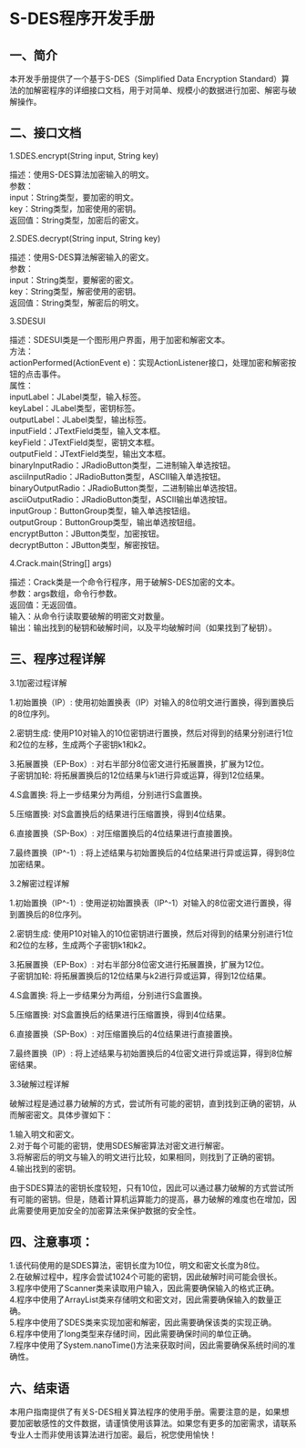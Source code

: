 S-DES程序开发手册
=
一、简介
-
本开发手册提供了一个基于S-DES（Simplified Data Encryption Standard）算法的加解密程序的详细接口文档，用于对简单、规模小的数据进行加密、解密与破解操作。

二、接口文档
-
1.SDES.encrypt(String input, String key)  

描述：使用S-DES算法加密输入的明文。  
参数：  
input：String类型，要加密的明文。  
key：String类型，加密使用的密钥。  
返回值：String类型，加密后的密文。  

2.SDES.decrypt(String input, String key)  

描述：使用S-DES算法解密输入的密文。  
参数：  
input：String类型，要解密的密文。  
key：String类型，解密使用的密钥。  
返回值：String类型，解密后的明文。  

3.SDESUI  

描述：SDESUI类是一个图形用户界面，用于加密和解密文本。  
方法：  
actionPerformed(ActionEvent e)：实现ActionListener接口，处理加密和解密按钮的点击事件。  
属性：  
inputLabel：JLabel类型，输入标签。  
keyLabel：JLabel类型，密钥标签。  
outputLabel：JLabel类型，输出标签。  
inputField：JTextField类型，输入文本框。  
keyField：JTextField类型，密钥文本框。  
outputField：JTextField类型，输出文本框。  
binaryInputRadio：JRadioButton类型，二进制输入单选按钮。  
asciiInputRadio：JRadioButton类型，ASCII输入单选按钮。  
binaryOutputRadio：JRadioButton类型，二进制输出单选按钮。  
asciiOutputRadio：JRadioButton类型，ASCII输出单选按钮。  
inputGroup：ButtonGroup类型，输入单选按钮组。  
outputGroup：ButtonGroup类型，输出单选按钮组。  
encryptButton：JButton类型，加密按钮。  
decryptButton：JButton类型，解密按钮。  


4.Crack.main(String[] args)  

描述：Crack类是一个命令行程序，用于破解S-DES加密的文本。  
参数：args数组，命令行参数。  
返回值：无返回值。  
输入：从命令行读取要破解的明密文对数量。  
输出：输出找到的秘钥和破解时间，以及平均破解时间（如果找到了秘钥）。  

三、程序过程详解
-
3.1加密过程详解  

1.初始置换（IP）: 使用初始置换表（IP）对输入的8位明文进行置换，得到置换后的8位序列。  

2.密钥生成: 使用P10对输入的10位密钥进行置换，然后对得到的结果分别进行1位和2位的左移，生成两个子密钥k1和k2。  

3.拓展置换（EP-Box）: 对右半部分8位密文进行拓展置换，扩展为12位。  
子密钥加轮: 将拓展置换后的12位结果与k1进行异或运算，得到12位结果。  

4.S盒置换: 将上一步结果分为两组，分别进行S盒置换。  

5.压缩置换: 对S盒置换后的结果进行压缩置换，得到4位结果。  

6.直接置换（SP-Box）: 对压缩置换后的4位结果进行直接置换。  

7.最终置换（IP^-1）: 将上述结果与初始置换后的4位结果进行异或运算，得到8位加密结果。  

3.2解密过程详解  

1.初始置换（IP^-1）: 使用逆初始置换表（IP^-1）对输入的8位密文进行置换，得到置换后的8位序列。  

2.密钥生成: 使用P10对输入的10位密钥进行置换，然后对得到的结果分别进行1位和2位的左移，生成两个子密钥k1和k2。  

3.拓展置换（EP-Box）: 对右半部分8位密文进行拓展置换，扩展为12位。  
子密钥加轮: 将拓展置换后的12位结果与k2进行异或运算，得到12位结果。  

4.S盒置换: 将上一步结果分为两组，分别进行S盒置换。  

5.压缩置换: 对S盒置换后的结果进行压缩置换，得到4位结果。  

6.直接置换（SP-Box）: 对压缩置换后的4位结果进行直接置换。  

7.最终置换（IP）: 将上述结果与初始置换后的4位密文进行异或运算，得到8位解密结果。  

3.3破解过程详解  

破解过程是通过暴力破解的方式，尝试所有可能的密钥，直到找到正确的密钥，从而解密密文。具体步骤如下：  

1.输入明文和密文。  
2.对于每个可能的密钥，使用SDES解密算法对密文进行解密。  
3.将解密后的明文与输入的明文进行比较，如果相同，则找到了正确的密钥。  
4.输出找到的密钥。  

由于SDES算法的密钥长度较短，只有10位，因此可以通过暴力破解的方式尝试所有可能的密钥。但是，随着计算机运算能力的提高，暴力破解的难度也在增加，因此需要使用更加安全的加密算法来保护数据的安全性。  

四、注意事项：
-
1.该代码使用的是SDES算法，密钥长度为10位，明文和密文长度为8位。  
2.在破解过程中，程序会尝试1024个可能的密钥，因此破解时间可能会很长。  
3.程序中使用了Scanner类来读取用户输入，因此需要确保输入的格式正确。  
4.程序中使用了ArrayList类来存储明文和密文对，因此需要确保输入的数量正确。  
5.程序中使用了SDES类来实现加密和解密，因此需要确保该类的实现正确。  
6.程序中使用了long类型来存储时间，因此需要确保时间的单位正确。  
7.程序中使用了System.nanoTime()方法来获取时间，因此需要确保系统时间的准确性。  


六、结束语
-
本用户指南提供了有关S-DES相关算法程序的使用手册。需要注意的是，如果想要加密敏感性的文件数据，请谨慎使用该算法。如果您有更多的加密需求，请联系专业人士而非使用该算法进行加密。最后，祝您使用愉快！  
